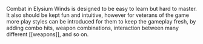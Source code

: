 Combat in Elysium Winds is designed to be easy to learn but hard to master. It also should be kept fun and intuitive, however for veterans of the game more play styles can be introduced for them to keep the gameplay fresh, by adding combo hits, weapon combinations, interaction between many different [[weapons]], and so on.

